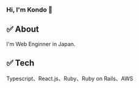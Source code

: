 ### Hi, I'm Kondo 👋

## :white_check_mark: About 
I'm Web Enginner in Japan.

## :white_check_mark: Tech
Typescript、React.js、Ruby、Ruby on Rails、AWS

